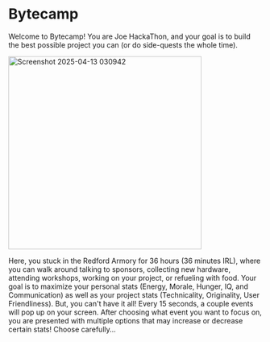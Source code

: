 # Bytecamp

Welcome to Bytecamp! You are Joe HackaThon, and your goal is to build the best possible project you can (or do side-quests the whole time). 

<img width="383" alt="Screenshot 2025-04-13 030942" src="https://github.com/user-attachments/assets/15973a6a-dfa6-428d-85b2-272c9a33eada" />

Here, you stuck in the Redford Armory for 36 hours (36 minutes IRL), where you can walk around talking to sponsors, collecting new hardware, attending workshops, working on your project, or refueling with food. Your goal is to maximize your personal stats (Energy, Morale, Hunger, IQ, and Communication) as well as your project stats (Technicality, Originality, User Friendliness). But, you can't have it all! Every 15 seconds, a couple events will pop up on your screen. After choosing what event you want to focus on, you are presented with multiple options that may increase or decrease certain stats! Choose carefully...
